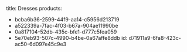 title: Dresses
products:
  - bcba6b36-2599-44f9-aa14-c5956d213719
  - a522339a-7fac-4f03-b67a-904ae11990be
  - 0a817104-52db-435c-bfe1-d777c5fea059
  - 5e70eb93-507c-4990-b4be-0a67affe8ddb
id: d71911a9-6fa8-423c-ac50-6d097e45c9e3
